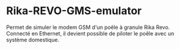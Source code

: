 # Rika-REVO-GMS-emulator
Permet de simuler le modem GSM d'un poêle à granule Rika Revo. Connecté en Ethernet, il devient possible de piloter le poêle avec un système domestique.
